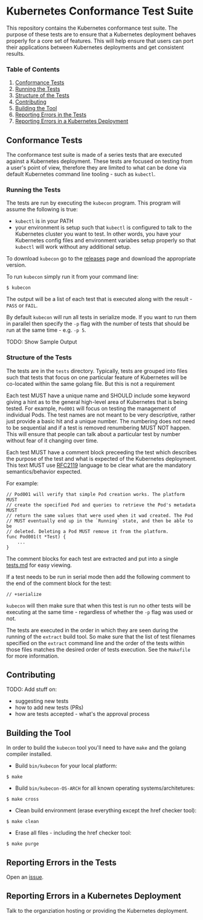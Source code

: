 # Kubernetes Conformance Test Suite

This repository contains the Kubernetes conformance test suite.
The purpose of these tests are to ensure that a Kubernetes deployment
behaves properly for a core set of features. This will help ensure that
users can port their applications between Kubernetes deployments and get
consistent results.

### Table of Contents
1. [Conformance Tests](#conformance-tests)
1. [Running the Tests](#running-the-tests)
1. [Structure of the Tests](#structure-of-the-tests)
1. [Contributing](#contributing)
1. [Building the Tool](#building-the-tool)
1. [Reporting Errors in the Tests](#reporting-errors-in-the-tests)
1. [Reporting Errors in a Kubernetes Deployment](#reporting-errors-in-a-kubernetes-deployment)

## Conformance Tests

The conformance test suite is made of a series tests that are executed
against a Kubernetes deployment. These tests are focused on testing from
a user's point of view, therefore they are limited to what can be done
via default Kubernetes command line tooling - such as `kubectl`.

### Running the Tests

The tests are run by executing the `kubecon` program.
This program will assume the following is true:
* `kubectl` is in your PATH
* your environment is setup such that `kubectl` is configured to
  talk to the Kubernetes cluster you want to test. In other words, you
  have your Kubernetes config files and environment variabes setup
  properly so that `kubectl` will work without any additional setup.

To download `kubecon` go to the
[releases](https://github.com/duglin/k8s-conformance/releases) page
and download the appropriate version.

To run `kubecon` simply run it from your command line:
```
$ kubecon
```

The output will be a list of each test that is executed along with the
result - `PASS` or `FAIL`.

By default `kubecon` will run all tests in serialize mode. If you want
to run them in parallel then specify the `-p` flag with the number of
tests that should be run at the same time - e.g. `-p 5`.


TODO: Show Sample Output

### Structure of the Tests

The tests are in the `tests` directory. Typically, tests are grouped
into files such that tests that focus on one particular feature of Kubernetes
will be co-located within the same golang file. But this is not a requirement

Each test MUST have a unique name and SHOULD include some keyword giving
a hint as to the general high-level area of Kubernetes that is being tested.
For example, `Pod001` will focus on testing the management of individual
Pods. The test names are not meant to be very descriptive, rather just provide
a basic hit and a unique number. The numbering does not need to be sequential
and if a test is removed renumbering MUST NOT happen. This will ensure that
people can talk about a particular test by number without fear of it changing
over time.

Each test MUST have a comment block preceeding the test which describes
the purpose of the test and what is expected of the Kubernetes deployment.
This text MUST use [RFC2119](https://www.ietf.org/rfc/rfc2119.txt) language
to be clear what are the mandatory semantics/behavior expected.

For example:
```
// Pod001 will verify that simple Pod creation works. The platform MUST
// create the specified Pod and queries to retrieve the Pod's metadata MUST
// return the same values that were used when it wad created. The Pod
// MUST eventually end up in the `Running` state, and then be able to be
// deleted. Deleting a Pod MUST remove it from the platform.
func Pod001(t *Test) {
    ...
}
```

The comment blocks for each test are extracted and put into a single
[tests.md](tests.md) for easy viewing.

If a test needs to be run in serial mode then add the following comment to
the end of the comment block for the test:
```
// +serialize
```
`kubecon` will then make sure that when this test is run no other tests
will be executing at the same time - regardless of whether the `-p` flag
was used or not.

The tests are executed in the order in which they are seen during the
running of the `extract` build tool. So make sure that the list of test
filenames specified on the `extract` command line and the order of the
tests within those files matches the desired order of tests execution.
See the `Makefile` for more information.

## Contributing

TODO: Add stuff on:
* suggesting new tests
* how to add new tests (PRs)
* how are tests accepted - what's the approval process

## Building the Tool

In order to build the `kubecon` tool you'll need to have `make` and the golang
compiler installed.

* Build `bin/kubecon` for your local platform:
```
$ make
```

* Build `bin/kubecon-OS-ARCH` for all known operating systems/architetures:
```
$ make cross
```

* Clean build environment (erase everything except the href checker tool):
```
$ make clean
```

* Erase all files - including the href checker tool:
```
$ make purge
```

## Reporting Errors in the Tests

Open an [issue](https://github.com/duglin/k8s-conformance/issues).

## Reporting Errors in a Kubernetes Deployment

Talk to the organziation hosting or providing the Kubernetes deployment.

